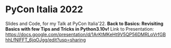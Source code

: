 # PyCon Italia 2022
Slides and Code, for my Talk at PyCon Italia'22. **Back to Basics: Revisiting Basics with few Tips and Tricks in Python3.10v!** Link to Presentation: https://docs.google.com/presentation/d/1ArKtMKeHt9V5QP56DMRLqVrfGBhhLfNlFFT_6jqOJgg/edit?usp=sharing
